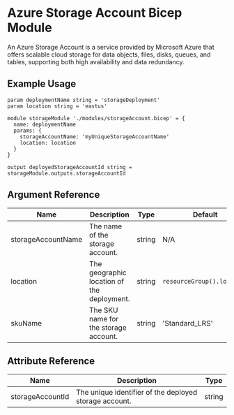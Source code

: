 # Azure Storage Account Bicep Module

An Azure Storage Account is a service provided by Microsoft Azure that offers scalable cloud storage for data objects, files, disks, queues, and tables, supporting both high availability and data redundancy.

## Example Usage

```bicep
param deploymentName string = 'storageDeployment'
param location string = 'eastus'

module storageModule './modules/storageAccount.bicep' = {
  name: deploymentName
  params: {
    storageAccountName: 'myUniqueStorageAccountName'
    location: location
  }
}

output deployedStorageAccountId string = storageModule.outputs.storageAccountId

```

## Argument Reference

| Name                | Description                                | Type   | Default                    | Required |
|---------------------|--------------------------------------------|--------|----------------------------|----------|
| storageAccountName  | The name of the storage account.           | string | N/A                        | Yes      |
| location            | The geographic location of the deployment. | string | `resourceGroup().location` | No       |
| skuName             | The SKU name for the storage account.      | string | 'Standard_LRS'             | No       |


## Attribute Reference

| Name              | Description                                            | Type   |
|-------------------|--------------------------------------------------------|--------|
| storageAccountId  | The unique identifier of the deployed storage account. | string |
